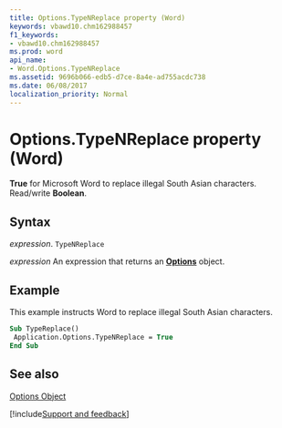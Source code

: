 ```yaml
---
title: Options.TypeNReplace property (Word)
keywords: vbawd10.chm162988457
f1_keywords:
- vbawd10.chm162988457
ms.prod: word
api_name:
- Word.Options.TypeNReplace
ms.assetid: 9696b066-edb5-d7ce-8a4e-ad755acdc738
ms.date: 06/08/2017
localization_priority: Normal
---
```



# Options.TypeNReplace property (Word)

 **True** for Microsoft Word to replace illegal South Asian characters. Read/write **Boolean**.


## Syntax

_expression_. `TypeNReplace`

 _expression_ An expression that returns an **[Options](Word.Options.md)** object.


## Example

This example instructs Word to replace illegal South Asian characters.


```vb
Sub TypeReplace() 
 Application.Options.TypeNReplace = True 
End Sub
```


## See also


[Options Object](Word.Options.md)

[!include[Support and feedback](~/includes/feedback-boilerplate.md)]